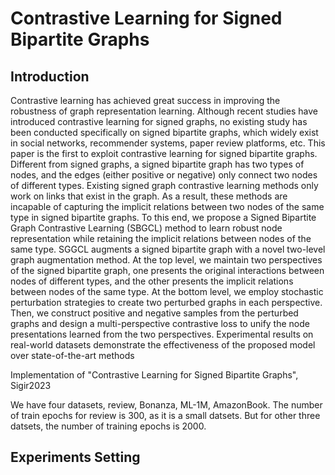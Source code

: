 # Contrastive Learning for Signed Bipartite Graphs

## Introduction

Contrastive learning has achieved great success in improving the robustness of graph representation learning. Although recent studies have introduced contrastive learning for signed graphs, no existing study has been conducted specifically on signed bipartite graphs, which widely exist in social networks, recommender systems, paper review platforms, etc. This paper is the first to exploit contrastive learning for signed bipartite graphs. Different from signed graphs, a signed bipartite graph has two types of nodes, and the edges (either positive or negative) only connect two nodes of different types. Existing signed graph contrastive learning methods only work on
links that exist in the graph. As a result, these methods are incapable of capturing the implicit relations between two nodes of the same type in signed bipartite graphs. To this end, we propose a Signed Bipartite Graph Contrastive Learning (SBGCL) method to learn robust node representation while retaining the implicit relations
between nodes of the same type. SGGCL augments a signed bipartite graph with a novel two-level graph augmentation method. At the top level, we maintain two perspectives of the signed bipartite graph, one presents the original interactions between nodes of different types, and the other presents the implicit relations between nodes of the same type. At the bottom level, we employ stochastic perturbation strategies to create two perturbed graphs in each perspective. Then, we construct positive and negative samples from the perturbed graphs and design a multi-perspective contrastive loss to unify the node presentations learned from the two perspectives. Experimental results on real-world datasets demonstrate the effectiveness of the proposed model over state-of-the-art methods


Implementation of "Contrastive Learning for Signed Bipartite Graphs", Sigir2023

We have four datasets, review, Bonanza, ML-1M, AmazonBook. The number of train epochs for review is 300, as it is a small datsets. But for other three datsets, the number of training epochs is 2000.


## Experiments Setting


